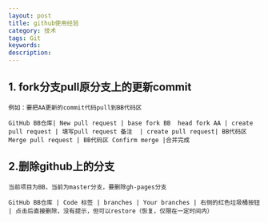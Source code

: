 ```yaml
---
layout: post
title: github使用经验
category: 技术
tags: Git
keywords: 
description: 
---
```


## 1. fork分支pull原分支上的更新commit
	例如：要把AA更新的commit代码pull到BB代码区

	GitHub BB仓库| New pull request | base fork BB  head fork AA | create pull request | 填写pull request 备注  | create pull request| BB代码区 Merge pull request | BB代码区 Confirm merge |合并完成
	
## 2.删除github上的分支 
	当前项目为BB，当前为master分支，要删除gh-pages分支
	
	GitHub BB仓库 | Code 标签 | branches | Your branches | 右侧的红色垃圾桶按钮 | 点击后直接删除，没有提示，但可以restore（恢复，仅限在一定时间内）
